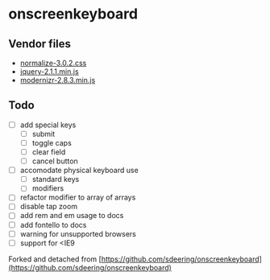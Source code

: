 # onscreenkeyboard

## Vendor files

- [normalize-3.0.2.css](https://github.com/necolas/normalize.css/)
- [jquery-2.1.1.min.js](https://github.com/jquery/jquery)
- [modernizr-2.8.3.min.js](https://github.com/Modernizr/Modernizr)


## Todo

- [ ] add special keys
    - [ ] submit
    - [ ] toggle caps
    - [ ] clear field
    - [ ] cancel button
- [ ] accomodate physical keyboard use
    - [ ] standard keys
    - [ ] modifiers
- [ ] refactor modifier to array of arrays
- [ ] disable tap zoom
- [ ] add rem and em usage to docs
- [ ] add fontello to docs
- [ ] warning for unsupported browsers
- [ ] support for <IE9

Forked and detached from [https://github.com/sdeering/onscreenkeyboard](https://github.com/sdeering/onscreenkeyboard)